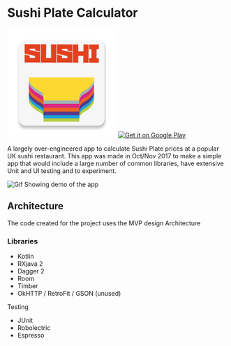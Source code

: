 # Sushi Plate Calculator

<img src="app/src/main/ic_launcher-web.png" height="250" alt="Sushi Plate Calulator App Icon, Multicoloured plate with the word Sushi"/> <a href='https://play.google.com/store/apps/details?id=com.simplyapp.plate.calculator&pcampaignid=MKT-Other-global-all-co-prtnr-py-PartBadge-Mar2515-1'><img alt='Get it on Google Play' src='https://play.google.com/intl/en_gb/badges/images/generic/en_badge_web_generic.png' height="75"/></a>

A largely over-engineered app to calculate Sushi Plate prices at a popular UK sushi restaurant.
This app was made in Oct/Nov 2017 to make a simple app that would include a large number of common libraries, have extensive Unit and UI testing and to experiment.

<img src="demo/SushiPlateDemo.gif" height="500" alt="Gif Showing demo of the app"/>

## Architecture
The code created for the project uses the MVP design Architecture
### Libraries
- Kotlin
- RXjava 2
- Dagger 2
- Room
- Timber
- OkHTTP / RetroFit / GSON (unused)

Testing
- JUnit
- Robolectric
- Espresso
